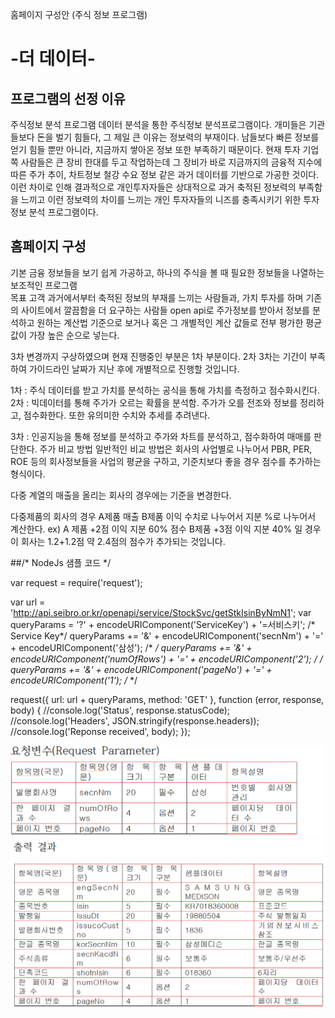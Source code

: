 홈페이지 구성안
(주식 정보 프로그램)
# -더 데이터-

## 프로그램의 선정 이유
 주식정보 분석 프로그램 데이터 분석을 통한 주식정보 분석프로그램이다. 개미들은 기관들보다 돈을 벌기 힘들다, 그 제일 큰 이유는 정보력의 부재이다. 남들보다 빠른 정보를 얻기 힘들 뿐만 아니라, 지금까지 쌓아온 정보 또한 부족하기 때문이다. 현재 투자 기업 쪽 사람들은 큰 장비 한대를 두고 작업하는데 그 장비가 바로 지금까지의 금융적 지수에 따른 주가 추이, 차트정보 철강 수요 정보 같은 과거 데이터를 기반으로 가공한 것이다. 
 이런 차이로 인해 결과적으로 개인투자자들은 상대적으로 과거 축적된 정보력의 부족함을 느끼고 이런 정보력의 차이를 느끼는 개인 투자자들의 니즈를 충족시키기 위한 투자 정보 분석 프로그램이다.

## 홈페이지 구성
 기본 금융 정보들을 보기 쉽게 가공하고, 하나의 주식을 볼 때 필요한 정보들을 나열하는 보조적인 프로그램  
 목표 고객
 과거에서부터 축적된 정보의 부재를 느끼는 사람들과, 가치 투자를 하며 기존의 사이트에서 깔끔함을 더 요구하는 사람들 
open api로 주가정보를 받아서 정보를 분석하고 원하는 계산법 기준으로 보거나 혹은 그 개별적인 계산 값들로 전부 평가한 평균값이 가장 높은 순으로 넣는다.

3차 변경까지 구상하였으며 현재 진행중인 부분은 1차 부분이다. 2차 3차는 기간이 부족하여 가이드라인 날짜가 지난 후에 개별적으로 진행할 것입니다.

1차 : 주식 데이터를 받고 가치를 분석하는 공식을 통해 가치를 측정하고 점수화시킨다.
2차 : 빅데이터를 통해 주가가 오르는 확률을 분석함. 주가가 오를 전조와 정보를 정리하고, 점수화한다. 또한 유의미한 수치와 추세를 추려낸다.

3차 : 인공지능을 통해 정보를 분석하고 주가와 차트를 분석하고, 점수화하여 매매를 판단한다. 주가 비교 방법 일반적인 비교 방법은 회사의 사업별로 나누어서 PBR, PER, ROE 등의 회사정보들을 사업의 평균을 구하고, 기준치보다 좋을 경우 점수를 추가하는 형식이다.

다중 계열의 매출을 올리는 회사의 경우에는 기준을 변경한다.

다중제품의 회사의 경우 A제품 매출 B제품 이익 수치로 나누어서 지분 %로 나누어서 계산한다. ex) A 제품 +2점 이익 지분 60% 점수 B제품 +3점 이익 지분 40% 일 경우 이 회사는 1.2+1.2점 약 2.4점의 점수가 추가되는 것입니다.

##/* NodeJs 샘플 코드 */

var request = require('request');

var url = 'http://api.seibro.or.kr/openapi/service/StockSvc/getStkIsinByNmN1';
var queryParams = '?' + encodeURIComponent('ServiceKey') + '=서비스키'; /* Service Key*/
queryParams += '&' + encodeURIComponent('secnNm') + '=' + encodeURIComponent('삼성'); /* */
queryParams += '&' + encodeURIComponent('numOfRows') + '=' + encodeURIComponent('2'); /* */
queryParams += '&' + encodeURIComponent('pageNo') + '=' + encodeURIComponent('1'); /* */

request({
    url: url + queryParams,
    method: 'GET'
}, function (error, response, body) {
    //console.log('Status', response.statusCode);
    //console.log('Headers', JSON.stringify(response.headers));
    //console.log('Reponse received', body);
});
 
![aa](/img/aa.GIF)
![ab](/img/ab.GIF)
